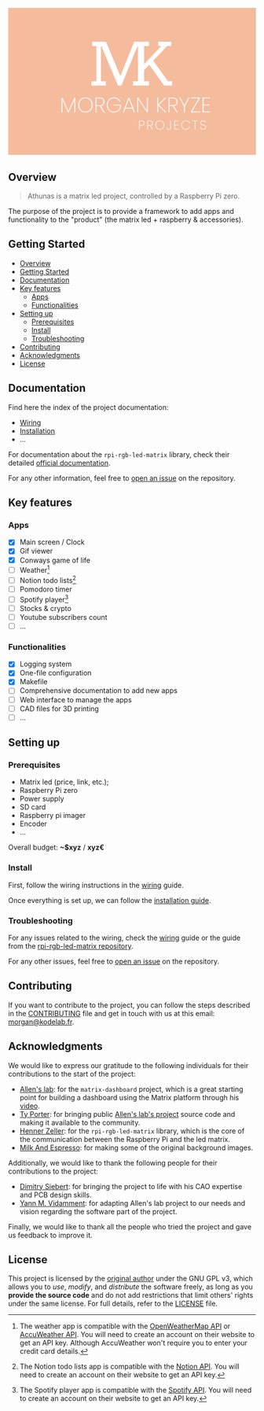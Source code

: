 ![screenshot](./docs/assets/img/screenshot.png)

## Overview

> Athunas is a matrix led project, controlled by a Raspberry Pi zero.

The purpose of the project is to provide a framework to add apps and functionality to the "product" (the matrix led + raspberry & accessories).

## Getting Started

- [Overview](#overview)
- [Getting Started](#getting-started)
- [Documentation](#documentation)
- [Key features](#key-features)
  - [Apps](#apps)
  - [Functionalities](#functionalities)
- [Setting up](#setting-up)
  - [Prerequisites](#prerequisites)
  - [Install](#install)
  - [Troubleshooting](#troubleshooting)
- [Contributing](#contributing)
- [Acknowledgments](#acknowledgments)
- [License](#license)

## Documentation

Find here the index of the project documentation:

- [Wiring](./docs/wiring.md)
- [Installation](./docs/installation.md)
- ...

For documentation about the `rpi-rgb-led-matrix` library, check their detailed [official documentation](https://github.com/hzeller/rpi-rgb-led-matrix/blob/f0e95d3557dfc60759a290300c184074e9ec5874/README.md).

For any other information, feel free to [open an issue](https://github.com/MorganKryze/Athunas/issues) on the repository.

## Key features

### Apps

- [x] Main screen / Clock
- [x] Gif viewer
- [x] Conways game of life
- [ ] Weather[^1]
- [ ] Notion todo lists[^2]
- [ ] Pomodoro timer
- [ ] Spotify player[^3]
- [ ] Stocks & crypto
- [ ] Youtube subscribers count
- [ ] ...

### Functionalities

- [x] Logging system
- [x] One-file configuration
- [x] Makefile
- [ ] Comprehensive documentation to add new apps
- [ ] Web interface to manage the apps
- [ ] CAD files for 3D printing
- [ ] ...

## Setting up

### Prerequisites

- Matrix led (price, link, etc.);
- Raspberry Pi zero
- Power supply
- SD card
- Raspberry pi imager
- Encoder
- ...

Overall budget: **~$xyz** / **xyz€**

### Install

First, follow the wiring instructions in the [wiring](./docs/wiring.md) guide.

Once everything is set up, we can follow the [installation guide](./docs/installation.md).

### Troubleshooting

For any issues related to the wiring, check the [wiring](./docs/wiring.md) guide or the guide from the [rpi-rgb-led-matrix repository](https://github.com/hzeller/rpi-rgb-led-matrix/blob/master/wiring.md).

For any other issues, feel free to [open an issue](https://github.com/MorganKryze/Athunas/issues) on the repository.

## Contributing

If you want to contribute to the project, you can follow the steps described in the [CONTRIBUTING](./.github/CONTRIBUTING.md) file and get in touch with us at this email: [morgan@kodelab.fr](mailto:morgan@kodelab.fr).

## Acknowledgments

We would like to express our gratitude to the following individuals for their contributions to the start of the project:

- [Allen's lab](https://github.com/allenslab): for the `matrix-dashboard` project, which is a great starting point for building a dashboard using the Matrix platform through his [video](https://www.youtube.com/watch?v=A5A6ET64Oz8).
- [Ty Porter](https://github.com/ty-porter): for bringing public [Allen's lab's project](https://github.com/ty-porter/matrix-dashboard) source code and making it available to the community.
- [Henner Zeller](https://github.com/hzeller): for the `rpi-rgb-led-matrix` library, which is the core of the communication between the Raspberry Pi and the led matrix.
- [Milk And Espresso](https://m.twitch.tv/milkandespresso/about): for making some of the original background images.

Additionally, we would like to thank the following people for their contributions to the project:

- [Dimitry Siebert](https://github.com/foukouda): for bringing the project to life with his CAO expertise and PCB design skills.
- [Yann M. Vidamment](https://github.com/MorganKryze): for adapting Allen's lab project to our needs and vision regarding the software part of the project.

Finally, we would like to thank all the people who tried the project and gave us feedback to improve it.

## License

This project is licensed by the [original author](https://github.com/allenslab) under the GNU GPL v3, which allows you to _use_, _modify_, and _distribute_ the software freely, as long as you **provide the source code** and do not add restrictions that limit others' rights under the same license. For full details, refer to the [LICENSE](LICENSE) file.

[^1]: The weather app is compatible with the [OpenWeatherMap API](https://openweathermap.org/) or [AccuWeather API](https://developer.accuweather.com/). You will need to create an account on their website to get an API key. Although AccuWeather won't require you to enter your credit card details.
[^2]: The Notion todo lists app is compatible with the [Notion API](https://developers.notion.com/). You will need to create an account on their website to get an API key.
[^3]: The Spotify player app is compatible with the [Spotify API](https://developer.spotify.com/). You will need to create an account on their website to get an API key.
